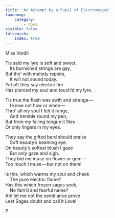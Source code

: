 ```yaml
---
title: 'An Attempt by a Pupil of Electromagus'
taxonomy:
    category:
        - docs
visible: false
tntsearch:
    index: true
---
```


<div class="author">Miss Vardill</div>

Tis said my lyre is soft and sweet,  
&emsp;Its burnished strings are gay,  
But tho’ with melody replete,  
&emsp;It will not sound today.  
Yet oft they say electric fire  
Has pierced my soul and touch’d my lyre.

Tis true the flash was swift and strange —   
&emsp;I know not how or when —   
Thro’ all my soul I felt it range,  
&emsp;And tremble round my pen,  
But from my failing tongue it flies  
Or only lingers in my eyes.  

They say the gifted bard should praise  
&emsp;Soft beauty’s beaming eye.  
On beauty’s softest blush I gaze  
&emsp;But only gaze and sigh.  
They bid me muse on flower or gem —   
Too much I muse — but not on them!

Is this, which warms my soul and cheek  
&emsp;The pure electric flame?  
Has this which frozen sages seek,  
&emsp;No fam’d and fearful name?  
Ah! let me not the semblance prove  
Lest Sages doubt and call it Love!

P